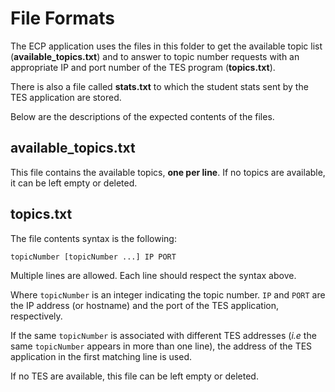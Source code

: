 # File Formats

The ECP application uses the files in this folder to get the available topic
list (**available_topics.txt**) and to answer to topic number requests with an 
appropriate IP and port number of the TES program (**topics.txt**).

There is also a file called **stats.txt** to which the student stats sent by the 
TES application are stored.

Below are the descriptions of the expected contents of the files.

## available_topics.txt

This file contains the available topics, **one per line**. If no topics
are available, it can be left empty or deleted.

## topics.txt

The file contents syntax is the following:

```
topicNumber [topicNumber ...] IP PORT
```

Multiple lines are allowed. Each line should respect the syntax above.

Where `topicNumber` is an integer indicating the topic number. `IP` and `PORT`
are the IP address (or hostname) and the port of the TES application, respectively.

If the same `topicNumber` is associated with different TES addresses (*i.e* the same `topicNumber`
appears in more than one line), the address of the TES application in the first matching line is used.

If no TES are available, this file can be left empty or deleted.

